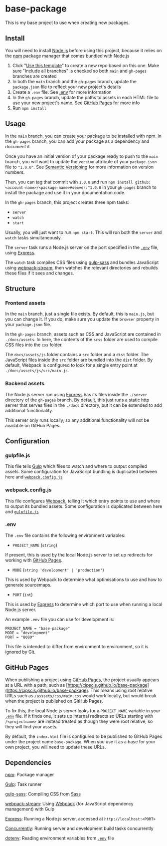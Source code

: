 # base-package

This is my base project to use when creating new packages.

## Install

You will need to install [Node.js](https://nodejs.org/en/) before using this project, because it relies on the [npm](https://www.npmjs.com/) package manager that comes bundled with Node.js

1. Click "[Use this template](https://github.com/Cipscis/base-package/generate)" to create a new repo based on this one. Make sure "Include all branches" is checked so both `main` and `gh-pages` branches are created
2. In both the `main` branch and the `gh-pages` branch, update the `package.json` file to reflect your new project's details
3. Create a `.env` file. See [.env](#env) for more information
4. In the `gh-pages` branch, update the paths to assets in each HTML file to use your new project's name. See [GitHub Pages](#github-pages) for more info
5. Run `npm install`

## Usage

In the `main` branch, you can create your package to be installed with npm. In the `gh-pages` branch, you can add your package as a dependency and document it.

Once you have an initial version of your package ready to push to the `main` branch, you will want to update the `version` attribute of your `package.json` file to `"1.0.0"`. See [Semantic Versioning](https://semver.org/) for more information on version numbers.

Then, you can tag that commit with `1.0.0` and run `npm install github:<account-name>/<package-name>#semver:^1.0.0` in your `gh-pages` branch to install the package and use it in your documentation code.

In the `gh-pages` branch, this project creates three npm tasks:

* `server`
* `watch`
* `start`

Usually, you will just want to run `npm start`. This will run both the `server` and `watch` tasks simultaneously.

The `server` task runs a Node.js server on the port specified in the [`.env`](#env) file, using [Express](https://expressjs.com/).

The `watch` task compiles CSS files using [gulp-sass](https://www.npmjs.com/package/gulp-sass) and bundles JavaScript using [webpack-stream](https://www.npmjs.com/package/webpack-stream), then watches the relevant directories and rebuilds these files if it sees and changes.

## Structure

### Frontend assets

In the `main` branch, just a single file exists. By default, this is `main.js`, but you can change it. If you do, make sure you update the `browser` property in your `package.json` file.

In the `gh-pages` branch, assets such as CSS and JavaScript are contained in `./docs/assets`. In here, the contents of the `scss` folder are used to compile CSS files into the `css` folder.

The `docs/assets/js` folder contains a `src` folder and a `dist` folder. The JavaScript files inside the `src` folder are bundled into the `dist` folder. By default, Webpack is configured to look for a single entry point at `./docs/assets/js/src/main.js`.

### Backend assets

The Node.js server run using [Express](https://expressjs.com/) has its files inside the `./server` directory of the `gh-pages` branch. By default, this just runs a static http server that serves files in the `./docs` directory, but it can be extended to add additional functionality.

This server only runs locally, so any additional functionality will not be available on GitHub Pages.

## Configuration

### gulpfile.js

This file tells [Gulp](https://gulpjs.com/) which files to watch and where to output compiled assets. Some configuration for JavaScript bundling is duplicated between here and [`webpack.config.js`](#webpackconfigjs)

### webpack.config.js

This file configures [Webpack](https://webpack.js.org/), telling it which entry points to use and where to output its bundled assets. Some configuration is duplicated between here and [`gulpfile.js`](#gulpfilejs)

### .env

The `.env` file contains the following environment variables:

* `PROJECT_NAME` (`string`)

If present, this is used by the local Node.js server to set up redirects for working with [GitHub Pages](#github-pages).

* `MODE` (`string 'development' | 'production'`)

This is used by Webpack to determine what optimisations to use and how to generate sourcemaps.

* `PORT` (`int`)

This is used by [Express](https://expressjs.com/) to determine which port to use when running a local Node.js server.

An example `.env` file you can use for development is:

```
PROJECT_NAME = "base-package"
MODE = "development"
PORT = "8080"
```

This file is intended to differ from environment to environment, so it is ignored by Git.

## GitHub Pages

When publishing a project using [GitHub Pages](https://pages.github.com/), the project usually appears at a URL with a path, such as [https://cipscis.github.io/base-package](https://cipscis.github.io/base-package). This means using root relative URLs such as `/asssets/css/main.css` would work locally, but would break when the project is published on GitHub Pages.

To fix this, the local Node.js server looks for a `PROJECT_NAME` variable in your [`.env`](#env) file. If it finds one, it sets up internal redirects so URLs starting with `/<projectname>` are instead treated as though they were root relative, so they will find your assets.

By default, the `index.html` file is configured to be published to GitHub Pages under the project name `base-package`. When you use it as a base for your own project, you will need to update these URLs.

## Dependencies

[npm](https://www.npmjs.com/): Package manager

[Gulp](https://gulpjs.com/): Task runner

[gulp-sass](https://www.npmjs.com/package/gulp-sass): Compiling CSS from [Sass](https://sass-lang.com/)

[webpack-stream](https://www.npmjs.com/package/webpack-stream): Using [Webpack](https://webpack.js.org/) (for JavaScript dependency management) with Gulp

[Express](https://expressjs.com/): Running a Node.js server, accessed at `http://localhost:<PORT>`

[Concurrently](https://www.npmjs.com/package/concurrently): Running server and development build tasks concurrently

[dotenv](https://www.npmjs.com/package/dotenv): Reading environment variables from [`.env`](#env) file
